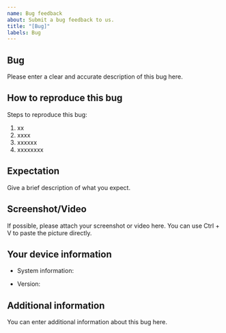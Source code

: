 ```yaml
---
name: Bug feedback
about: Submit a bug feedback to us.
title: "[Bug]"
labels: Bug
---
```


<!-- 请先确保你的确遇到了一个 Bug ，而不是你自己的问题！如果不能确定，请不要使用此模板！ -->

## <!--描述-->Bug
<!--请在此填入对此 Bug 清晰准确的描述。-->
Please enter a clear and accurate description of this bug here.

## <!--如何复现此--> How to reproduce this bug
<!--复现此 Bug 的步骤:-->
Steps to reproduce this bug:
1. xx
2. xxxx
3. xxxxxx
4. xxxxxxxx

## <!--期望-->Expectation
<!--对您所期望的情况做一个简单描述。-->
Give a brief description of what you expect.

## <!--截图-->Screenshot/Video
<!--如果条件允许，请在此附上您的截图。您可以使用 Ctrl + V 直接粘贴图片。-->
If possible, please attach your screenshot or video here. You can use Ctrl + V to paste the picture directly.

## <!--您的设备信息-->Your device information
 <!--- 系统信息如 `Windows 10 家庭中文版-21H1-19043.1949`-->
 - System information:<!--'Windows 10 家庭中文版-21H1-19043.1949'-->
 <!--- 使用版本如 `china-0.95`-->
 - Version:<!--`china-0.95`-->

## <!--补充信息-->Additional information
<!--您可以在这里输入其他有关此 Bug 的信息。-->
You can enter additional information about this bug here.